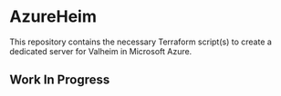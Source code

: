 # AzureHeim

This repository contains the necessary Terraform script(s) to create a dedicated server for Valheim in Microsoft Azure.

## Work In Progress
